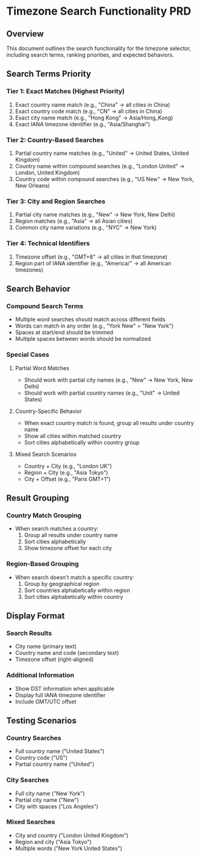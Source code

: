 # Timezone Search Functionality PRD

## Overview
This document outlines the search functionality for the timezone selector, including search terms, ranking priorities, and expected behaviors.

## Search Terms Priority

### Tier 1: Exact Matches (Highest Priority)
1. Exact country name match (e.g., "China" → all cities in China)
2. Exact country code match (e.g., "CN" → all cities in China)
3. Exact city name match (e.g., "Hong Kong" → Asia/Hong_Kong)
4. Exact IANA timezone identifier (e.g., "Asia/Shanghai")

### Tier 2: Country-Based Searches
1. Partial country name matches (e.g., "United" → United States, United Kingdom)
2. Country name within compound searches (e.g., "London United" → London, United Kingdom)
3. Country code within compound searches (e.g., "US New" → New York, New Orleans)

### Tier 3: City and Region Searches
1. Partial city name matches (e.g., "New" → New York, New Delhi)
2. Region matches (e.g., "Asia" → all Asian cities)
3. Common city name variations (e.g., "NYC" → New York)

### Tier 4: Technical Identifiers
1. Timezone offset (e.g., "GMT+8" → all cities in that timezone)
2. Region part of IANA identifier (e.g., "America/" → all American timezones)

## Search Behavior

### Compound Search Terms
- Multiple word searches should match across different fields
- Words can match in any order (e.g., "York New" = "New York")
- Spaces at start/end should be trimmed
- Multiple spaces between words should be normalized

### Special Cases
1. Partial Word Matches
   - Should work with partial city names (e.g., "New" → New York, New Delhi)
   - Should work with partial country names (e.g., "Unit" → United States)

2. Country-Specific Behavior
   - When exact country match is found, group all results under country name
   - Show all cities within matched country
   - Sort cities alphabetically within country group

3. Mixed Search Scenarios
   - Country + City (e.g., "London UK")
   - Region + City (e.g., "Asia Tokyo")
   - City + Offset (e.g., "Paris GMT+1")

## Result Grouping

### Country Match Grouping
- When search matches a country:
  1. Group all results under country name
  2. Sort cities alphabetically
  3. Show timezone offset for each city

### Region-Based Grouping
- When search doesn't match a specific country:
  1. Group by geographical region
  2. Sort countries alphabetically within region
  3. Sort cities alphabetically within country

## Display Format

### Search Results
- City name (primary text)
- Country name and code (secondary text)
- Timezone offset (right-aligned)

### Additional Information
- Show DST information when applicable
- Display full IANA timezone identifier
- Include GMT/UTC offset

## Testing Scenarios

### Country Searches
- Full country name ("United States")
- Country code ("US")
- Partial country name ("United")

### City Searches
- Full city name ("New York")
- Partial city name ("New")
- City with spaces ("Los Angeles")

### Mixed Searches
- City and country ("London United Kingdom")
- Region and city ("Asia Tokyo")
- Multiple words ("New York United States") 